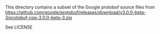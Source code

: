 This directory contains a subset of the Google protobuf source files from
https://github.com/google/protobuf/releases/download/v3.0.0-beta-3/protobuf-cpp-3.0.0-beta-3.zip

See LICENSE

